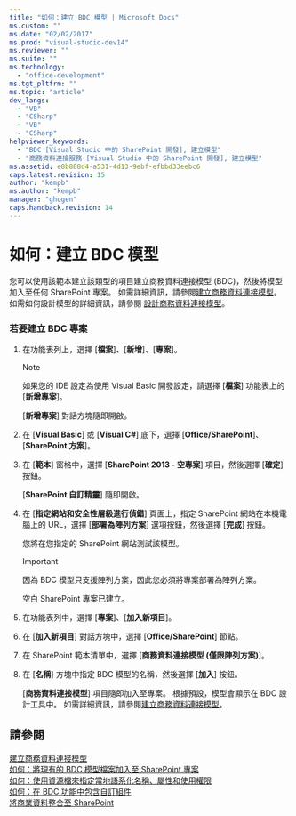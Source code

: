 ```yaml
---
title: "如何：建立 BDC 模型 | Microsoft Docs"
ms.custom: ""
ms.date: "02/02/2017"
ms.prod: "visual-studio-dev14"
ms.reviewer: ""
ms.suite: ""
ms.technology: 
  - "office-development"
ms.tgt_pltfrm: ""
ms.topic: "article"
dev_langs: 
  - "VB"
  - "CSharp"
  - "VB"
  - "CSharp"
helpviewer_keywords: 
  - "BDC [Visual Studio 中的 SharePoint 開發], 建立模型"
  - "商務資料連接服務 [Visual Studio 中的 SharePoint 開發], 建立模型"
ms.assetid: e8b888d4-a531-4d13-9ebf-efbbd33eebc6
caps.latest.revision: 15
author: "kempb"
ms.author: "kempb"
manager: "ghogen"
caps.handback.revision: 14
---
```

# 如何：建立 BDC 模型
  您可以使用該範本建立該類型的項目建立商務資料連接模型 \(BDC\)，然後將模型加入至任何 SharePoint 專案。  如需詳細資訊，請參閱[建立商務資料連接模型](../sharepoint/creating-a-business-data-connectivity-model.md)。  如需如何設計模型的詳細資訊，請參閱 [設計商務資料連接模型](../sharepoint/designing-a-business-data-connectivity-model.md)。  
  
### 若要建立 BDC 專案  
  
1.  在功能表列上，選擇 \[**檔案**\]、\[**新增**\]、\[**專案**\]。  
  
    > [!NOTE]  
    >  如果您的 IDE 設定為使用 Visual Basic 開發設定，請選擇 \[**檔案**\] 功能表上的 \[**新增專案**\]。  
  
     \[**新增專案**\] 對話方塊隨即開啟。  
  
2.  在 \[**Visual Basic**\] 或 \[**Visual C\#**\] 底下，選擇 \[**Office\/SharePoint**\]、\[**SharePoint 方案**\]。  
  
3.  在 \[**範本**\] 窗格中，選擇 \[**SharePoint 2013 \- 空專案**\] 項目，然後選擇 \[**確定**\] 按鈕。  
  
     \[**SharePoint 自訂精靈**\] 隨即開啟。  
  
4.  在 \[**指定網站和安全性層級進行偵錯**\] 頁面上，指定 SharePoint 網站在本機電腦上的 URL，選擇 \[**部署為陣列方案**\] 選項按鈕，然後選擇 \[**完成**\] 按鈕。  
  
     您將在您指定的 SharePoint 網站測試該模型。  
  
    > [!IMPORTANT]  
    >  因為 BDC 模型只支援陣列方案，因此您必須將專案部署為陣列方案。  
  
     空白 SharePoint 專案已建立。  
  
5.  在功能表列中，選擇 \[**專案**\]、\[**加入新項目**\]。  
  
6.  在 \[**加入新項目**\] 對話方塊中，選擇 \[**Office\/SharePoint**\] 節點。  
  
7.  在 SharePoint 範本清單中，選擇 \[**商務資料連接模型 \(僅限陣列方案\)**\]。  
  
8.  在 \[**名稱**\] 方塊中指定 BDC 模型的名稱，然後選擇 \[**加入**\] 按鈕。  
  
     \[**商務資料連接模型**\] 項目隨即加入至專案。  根據預設，模型會顯示在 BDC 設計工具中。  如需詳細資訊，請參閱[建立商務資料連接模型](../sharepoint/creating-a-business-data-connectivity-model.md)。  
  
## 請參閱  
 [建立商務資料連接模型](../sharepoint/creating-a-business-data-connectivity-model.md)   
 [如何：將現有的 BDC 模型檔案加入至 SharePoint 專案](../sharepoint/how-to-add-an-existing-bdc-model-file-to-a-sharepoint-project.md)   
 [如何：使用資源檔來指定當地語系化名稱、屬性和使用權限](../sharepoint/how-to-use-a-resource-file-to-specify-localized-names-properties-and-permissions.md)   
 [如何：在 BDC 功能中包含自訂組件](../sharepoint/how-to-include-a-custom-assembly-in-a-bdc-feature.md)   
 [將商業資料整合至 SharePoint](../sharepoint/integrating-business-data-into-sharepoint.md)  
  
  